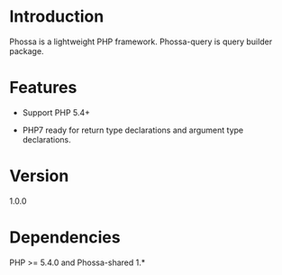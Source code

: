 # Introduction
Phossa is a lightweight PHP framework. Phossa-query is query builder package.

# Features

- Support PHP 5.4+

- PHP7 ready for return type declarations and argument type declarations.

# Version
1.0.0

# Dependencies
PHP >= 5.4.0 and Phossa-shared 1.*
